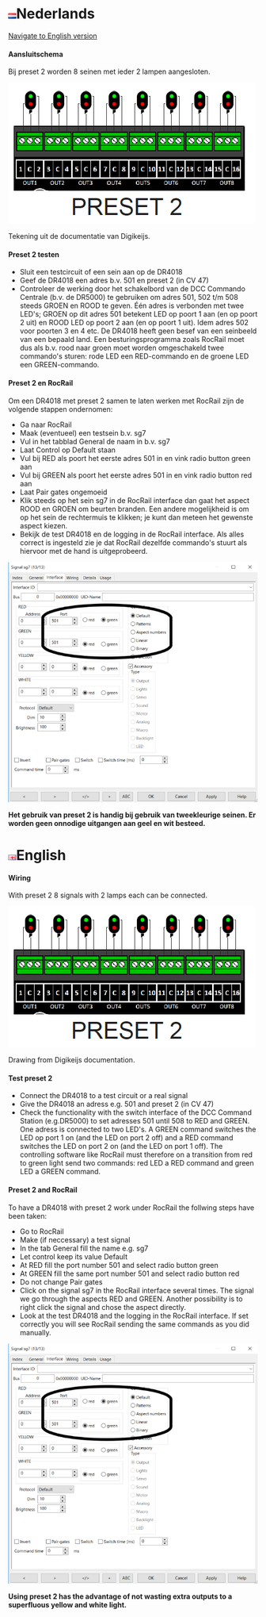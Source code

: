 # ![Nederlandse vlag](../../images/nl.gif)Nederlands

[Navigate to English version](#English)

#### Aansluitschema

Bij preset 2 worden 8 seinen met ieder 2 lampen aangesloten.

![zie](./images/Preset2.PNG)

Tekening uit de documentatie van Digikeijs.

#### Preset 2 testen

* Sluit een testcircuit of een sein aan op de DR4018
* Geef de DR4018 een adres b.v. 501 en preset 2 (in CV 47)
* Controleer de werking door het schakelbord van de DCC Commando Centrale (b.v. de DR5000) te gebruiken om adres 501, 502 t/m 508 steeds GROEN en ROOD te geven. Één adres is verbonden met twee LED's; GROEN op dit adres 501 betekent LED op poort 1 aan (en op poort 2 uit) en ROOD LED op poort 2 aan (en op poort 1 uit). Idem adres 502 voor poorten 3 en 4 etc. De DR4018 heeft geen besef van een seinbeeld van een bepaald land. Een besturingsprogramma zoals RocRail moet dus als b.v. rood naar groen moet worden omgeschakeld twee commando's sturen: rode LED een RED-commando en de groene LED een GREEN-commando.

#### Preset 2 en RocRail

Om een DR4018 met preset 2 samen te laten werken met RocRail zijn de volgende stappen ondernomen:

* Ga naar RocRail
* Maak (eventueel) een testsein b.v. sg7
* Vul in het tabblad General de naam in b.v. sg7
* Laat Control op Default staan
* Vul bij RED als poort het eerste adres 501 in en vink radio button green aan
* Vul bij GREEN als poort het eerste adres 501 in en vink radio button red aan
* Laat Pair gates ongemoeid
* Klik steeds op het sein sg7 in de RocRail interface dan gaat het aspect ROOD en GROEN om beurten branden. Een andere mogelijkheid is om op het sein de rechtermuis te klikken; je kunt dan meteen het gewenste aspect kiezen.
* Bekijk de test DR4018 en de logging in de RocRail interface. Als alles correct is ingesteld zie je dat RocRail dezelfde commando's stuurt als hiervoor met de hand is uitgeprobeerd.

![zie](./images/TabGeneralSG7Preset2.PNG)

**Het gebruik van preset 2 is handig bij gebruik van tweekleurige seinen. Er worden geen onnodige uitgangen aan geel en wit besteed.**

# ![English flag](../../images/gb.gif)English

#### Wiring

With preset 2 8 signals with 2 lamps each can be connected.

![zie](./images/Preset2.PNG)

Drawing from Digikeijs documentation.

#### Test preset 2

* Connect the DR4018 to a test circuit or a real signal
* Give the DR4018 an adress e.g. 501 and preset 2 (in CV 47)
* Check the functionality with the switch interface of the DCC Command Station (e.g.DR5000) to set adresses 501 until 508 to RED and GREEN. One adress is connected to two LED's. A GREEN command switches the LED op port 1 on (and the LED on port 2 off) and a RED command switches the LED on port 2 on (and the LED on port 1 off). The controlling software like RocRail must therefore on a transition from red to green light send two commands: red LED a RED command and green LED a GREEN command.

#### Preset 2 and RocRail

To have a DR4018 with preset 2 work under RocRail the follwing steps have been taken:

* Go to RocRail
* Make (if neccessary) a test signal
* In the tab General fill the name e.g. sg7
* Let control keep its value Default
* At RED fill the port number 501 and select radio button green
* At GREEN fill the same port number 501 and select radio button red
* Do not change Pair gates
* Click on the signal sg7 in the RocRail interface several times. The signal we go through the aspects RED and GREEN. Another possibility is to right click the signal and chose the aspect directly.
* Look at the test DR4018 and the logging in the RocRail interface. If set correctly you will see RocRail sending the same commands as you did manually.


![zie](./images/TabGeneralSG7Preset2.PNG)

**Using preset 2 has the advantage of not wasting extra outputs to a superfluous yellow and white light.**
